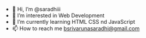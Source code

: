 - 👋 Hi, I’m @saradhiii
- 👀 I’m interested in Web Development
- 🌱 I’m currently learning HTML CSS nd JavaScript
- 📫 How to reach me bsrivarunasaradhi@gmail.com

<!---
saradhiii/saradhiii is a ✨ special ✨ repository because its `README.md` (this file) appears on your GitHub profile.
You can click the Preview link to take a look at your changes.
--->
